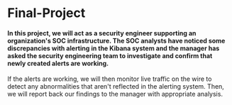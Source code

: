 # Final-Project

#### In this project, we will act as a security engineer supporting an organization's SOC infrastructure. The SOC analysts have noticed some discrepancies with alerting in the Kibana system and the manager has asked the security engineering team to investigate and confirm that newly created alerts are working.
If the alerts are working, we will then monitor live traffic on the wire to detect any abnormalities that aren't reflected in the alerting system. Then, we will report back our findings to the manager with appropriate analysis.
